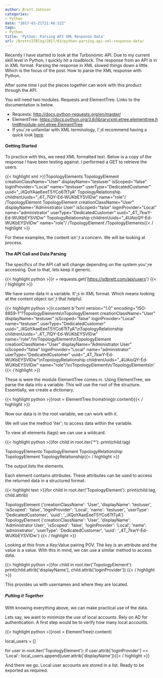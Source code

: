 ```yaml
---
author: Brett Johnson
categories:
- Python
date: "2017-03-21T21:46:32Z"
tags:
- Python
title: 'Python: Parsing API XML Response Data'
url: /BrettsITBlog/2017/03/python-parsing-api-xml-response-data/
---
```


Recently I have started to look at the Turbonomic API. Due to my current skill level in Python, I quickly hit a roadblock. The response from an API is in in XML format. Parsing the response in XML slowed things down a little. Which is the focus of the post. How to parse the XML response with Python.

After some time I put the pieces together can work with this product through the API.

You will need two modules. Requests and ElementTree. Links to the documentation is below.

  * Requests: <http://docs.python-requests.org/en/master/>
  * ElementTree: <https://docs.python.org/3.6/library/xml.etree.elementtree.html#module-xml.etree.ElementTree>
  * If you';re unfamilar with XML terminology, I';d recommend having a quick look [here](https://www.w3schools.com/xml/xml_tree.asp).

#### Getting Started

To practice with this, we need XML formatted text. Below is a copy of the response I have been testing against. I performed a GET to retrieve the users.

{{< highlight xml >}}TopologyElements
	TopologyElement creationClassName="User" displayName="testuser" isScoped="false" loginProvider="Local" name="testuser" userType="DedicatedCustomer" uuid="_iXQoYAaeEeeT5YCo6TtTyA"
		TopologyRelationship childrenUuids="_4T_7lQY-Ed-WUKbEYSVIDw" name="role"/
	/TopologyElement
	TopologyElement creationClassName="User" displayName="Administrator User" isScoped="false" loginProvider="Local" name="administrator" userType="DedicatedCustomer" uuid="_4T_7kwY-Ed-WUKbEYSVIDw"
		TopologyRelationship childrenUuids="_4UAioQY-Ed-WUKbEYSVIDw" name="role"/
	/TopologyElement
/TopologyElements{{< / highlight >}}

For these examples, the content isn';t a concern. We will be looking at process.

#### The API Call and Data Parsing

The specifics of the API call will change depending on the system you';re accessing. Due to that, lets keep it generic.

{{< highlight python >}}r = requests.get('https://sdbrett.com/api/users')
{{< / highlight >}}

We have some data in a variable. It';s in XML format. Which means looking at the content object isn';t that helpful.

{{< highlight python >}}r.content
b'?xml version="1.0" encoding="ISO-8859-1"?TopologyElements\nTopologyElement creationClassName="User" displayName="testuser" isScoped="false" loginProvider="Local" name="testuser" userType="DedicatedCustomer" uuid="_iXQoYAaeEeeT5YCo6TtTyA"\nTopologyRelationship childrenUuids="_4T_7lQY-Ed-WUKbEYSVIDw" name="role"/\n/TopologyElement\nTopologyElement creationClassName="User" displayName="Administrator User" isScoped="false" loginProvider="Local" name="administrator" userType="DedicatedCustomer" uuid="_4T_7kwY-Ed-WUKbEYSVIDw"\nTopologyRelationship childrenUuids="_4UAioQY-Ed-WUKbEYSVIDw" name="role"/\n/TopologyElement\n/TopologyElements\n'
{{< / highlight >}}

These is were the module ElementTree comes in. Using ElementTree, we parse the data into a variable. This will use the root of the structure. Essentially, we create a dictionary.

{{< highlight python >}}root = ElementTree.fromstring(r.content){{< / highlight >}}

Now our data is in the root variable, we can work with it.

We will use the method &#8216;iter'; to access data within the variable.

To view all elements (tags) we can use a wildcard.

{{< highlight python >}}for child in root.iter('*'):
    print(child.tag)

TopologyElements
TopologyElement
TopologyRelationship
TopologyElement
TopologyRelationship{{< / highlight >}}

The output lists the elements.

Each element contains attributes. These attributes can be used to access the returned data in a structured format.

{{< highlight text >}}for child in root.iter('TopologyElement'):
    print(child.tag, child.attrib)

TopologyElement {'creationClassName': 'User', 'displayName': 'testuser', 'isScoped': 'false', 'loginProvider': 'Local', 'name': 'testuser', 'userType': 'DedicatedCustomer', 'uuid': '_iXQoYAaeEeeT5YCo6TtTyA'}
TopologyElement {'creationClassName': 'User', 'displayName': 'Administrator User', 'isScoped': 'false', 'loginProvider': 'Local', 'name': 'administrator', 'userType': 'DedicatedCustomer', 'uuid': '_4T_7kwY-Ed-WUKbEYSVIDw'}
{{< / highlight >}}

Looking at this from a Key:Value pairing POV. The key is an attribute and the value is a value. With this in mind, we can use a similar method to access data.

{{< highlight python >}}for child in root.iter('TopologyElement'):
    print(child.attrib['displayName'], child.attrib['loginProvider'])
{{< / highlight >}}

This provides us with usernames and where they are located.

##### Putting it Together

With knowing everything above, we can make practical use of the data.

Lets say, we want to minimize the use of local accounts. Rely on AD for authentication. A first step would be to verify how many local accounts.

{{< highlight python >}}root = ElementTree(r.content)

local_users = []

for user in root.iter('TopologyElement'):
    if user.attrib['loginProvider'] == 'Local':
        local_users.append(user.attrib['displayName']){{< / highlight >}}

And there we go. Local user accounts are stored in a list. Ready to be exported as required.
